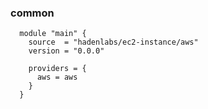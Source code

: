 ### common

```hcl
  module "main" {
    source  = "hadenlabs/ec2-instance/aws"
    version = "0.0.0"

    providers = {
      aws = aws
    }
  }
```
